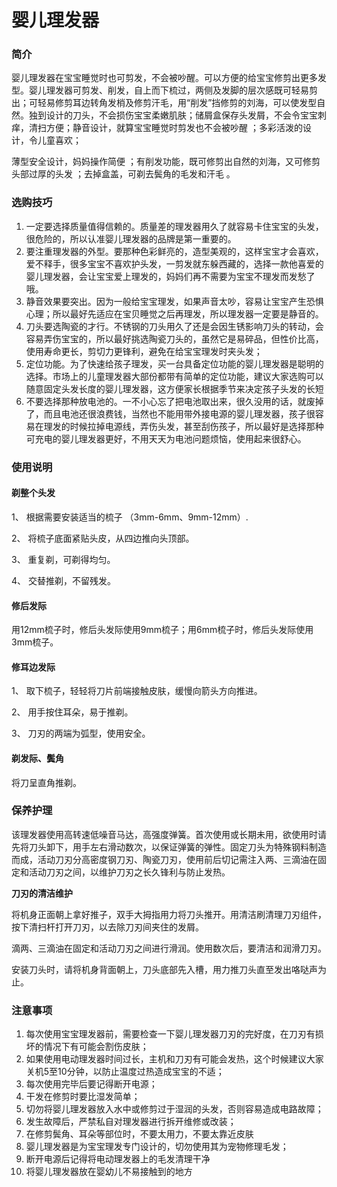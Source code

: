 婴儿理发器
==========

### 简介

婴儿理发器在宝宝睡觉时也可剪发，不会被吵醒。可以方便的给宝宝修剪出更多发型。婴儿理发器可剪发、削发，自上而下梳过，两侧及发脚的层次感既可轻易剪出；可轻易修剪耳边转角发梢及修剪汗毛，用“削发”挡修剪的刘海，可以使发型自然。独到设计的刀头，不会损伤宝宝柔嫩肌肤；储屑盒保存头发屑，不会令宝宝刺痒，清扫方便；静音设计，就算宝宝睡觉时剪发也不会被吵醒 ；多彩活泼的设计，令儿童喜欢；

薄型安全设计，妈妈操作简便 ；有削发功能，既可修剪出自然的刘海，又可修剪头部过厚的头发 ；去掉盒盖，可剃去鬓角的毛发和汗毛 。

### 选购技巧

1. 一定要选择质量值得信赖的。质量差的理发器用久了就容易卡住宝宝的头发，很危险的，所以认准婴儿理发器的品牌是第一重要的。
2. 要注重理发器的外型。要那种色彩鲜亮的，造型美观的，这样宝宝才会喜欢，爱不释手，很多宝宝不喜欢护头发，一剪发就东躲西藏的，选择一款他喜爱的婴儿理发器，会让宝宝爱上理发的，妈妈们再不需要为宝宝不理发而发愁了哦。
3. 静音效果要突出。因为一般给宝宝理发，如果声音太吵，容易让宝宝产生恐惧心理；所以最好先适应在宝贝睡觉之后再理发，所以理发器一定要是静音的。
4. 刀头要选陶瓷的才行。不锈钢的刀头用久了还是会因生锈影响刀头的转动，会容易弄伤宝宝的，所以最好挑选陶瓷刀头的，虽然它是易碎品，但性价比高，使用寿命更长，剪切力更锋利，避免在给宝宝理发时夹头发；
5. 定位功能。为了快速给孩子理发，买一台具备定位功能的婴儿理发器是聪明的选择。市场上的儿童理发器大部份都带有简单的定位功能，建议大家选购可以随意固定头发长度的婴儿理发器，这方便家长根据季节来决定孩子头发的长短
6. 不要选择那种放电池的。一不小心忘了把电池取出来，很久没用的话，就废掉了，而且电池还很浪费钱，当然也不能用带外接电源的婴儿理发器，孩子很容易在理发的时候拉掉电源线，弄伤头发，甚至刮伤孩子，所以最好是选择那种可充电的婴儿理发器更好，不用天天为电池问题烦恼，使用起来很舒心。

### 使用说明

#### 剃整个头发

1、 根据需要安装适当的梳子 （3mm-6mm、9mm-12mm）.

2、 将梳子底面紧贴头皮，从四边推向头顶部。

3、 重复剃，可剃得均匀。

4、 交替推剃，不留残发。

#### 修后发际

用12mm梳子时，修后头发际使用9mm梳子；用6mm梳子时，修后头发际使用3mm梳子。

#### 修耳边发际

1、 取下梳子，轻轻将刀片前端接触皮肤，缓慢向箭头方向推进。

2、 用手按住耳朵，易于推剃。

3、 刀刃的两端为弧型，使用安全。

#### 剃发际、鬓角

将刀呈直角推剃。

### 保养护理

该理发器使用高转速低噪音马达，高强度弹簧。首次使用或长期未用，欲使用时请先将刀头卸下，用手左右滑动数次，以保证弹簧的弹性。固定刀头为特殊钢料制造而成，活动刀刃分高密度钢刀刃、陶瓷刀刃，使用前后切记需注入两、三滴油在固定和活动刀刃之间，以维护刀刃之长久锋利与防止发热。

**刀刃的清洁维护**

将机身正面朝上拿好推子，双手大拇指用力将刀头推开。用清洁刷清理刀刃组件，按下清扫杆打开刀刃，以去除刀刃间夹住的发屑。

滴两、三滴油在固定和活动刀刃之间进行滑润。使用数次后，要清洁和润滑刀刃。

安装刀头时，请将机身背面朝上，刀头底部先入槽，用力推刀头直至发出咯哒声为止。

### 注意事项

1. 每次使用宝宝理发器前，需要检查一下婴儿理发器刀刃的完好度，在刀刃有损坏的情况下有可能会割伤皮肤；
2. 如果使用电动理发器时间过长，主机和刀刃有可能会发热，这个时候建议大家关机5至10分钟，以防止温度过热造成宝宝的不适；
3. 每次使用完毕后要记得断开电源；
4. 干发在修剪时要比湿发简单；
5. 切勿将婴儿理发器放入水中或修剪过于湿润的头发，否则容易造成电路故障；
6. 发生故障后，严禁私自对理发器进行拆开维修或改装；
7. 在修剪鬓角、耳朵等部位时，不要太用力，不要太靠近皮肤
8. 婴儿理发器是为宝宝理发专门设计的，切勿使用其为宠物修理毛发；
9. 断开电源后记得将电动理发器上的毛发清理干净
10. 将婴儿理发器放在婴幼儿不易接触到的地方
